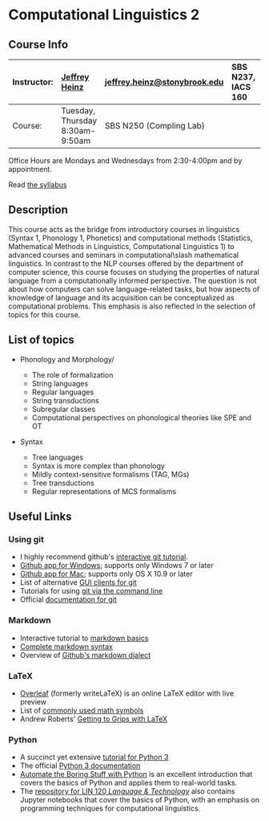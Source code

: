 # Computational Linguistics 2

## Course Info

| Instructor: | [Jeffrey Heinz](https://jeffreyheinz.net) | jeffrey.heinz@stonybrook.edu | SBS N237, IACS 160 |   |
|:------------|:------------------------------------------|:-----------------------------|:-------------------|:--|
| Course:     | Tuesday, Thursday 8:30am-9:50am           | SBS N250 (Compling Lab)      |                    |   |

Office Hours are Mondays and Wednesdays from 2:30-4:00pm and by appointment.

Read [the syllabus](syllabus-compling2-LIN637-19S-Heinz.pdf)

## Description

This course acts as the bridge from introductory courses in linguistics (Syntax 1, Phonology 1, Phonetics) and computational methods (Statistics, Mathematical Methods in Linguistics, Computational Linguistics 1) to advanced courses and seminars in computational\slash mathematical linguistics.
In contrast to the NLP courses offered by the department of computer science, this course focuses on studying the properties of natural language from a computationally informed perspective.
The question is not about how computers can solve language-related tasks, but how aspects of knowledge of language and its acquisition can be conceptualized as computational problems.
This emphasis is also reflected in the selection of topics for this course.


## List of topics

  * Phonology and Morphology/
      * The role of formalization
      * String languages
      * Regular languages
      * String transductions
      * Subregular classes
      * Computational perspectives on phonological theories like SPE and OT

  * Syntax
      * Tree languages
      * Syntax is more complex than phonology
      * Mildly context-sensitive formalisms (TAG, MGs)
      * Tree transductions
      * Regular representations of MCS formalisms


## Useful Links
### Using git

- I highly recommend github's [interactive git tutorial](https://try.github.io).
- [Github app for Windows](http://windows.github.com); supports only Windows 7 or later
- [Github app for Mac](http://mac.github.com); supports only OS X 10.9 or later
- List of alternative [GUI clients for git](http://git-scm.com/downloads/guis)
- Tutorials for using [git via the command line](https://www.atlassian.com/git/tutorials)
- Official [documentation for git](http://git-scm.com/doc)

### Markdown

- Interactive tutorial to [markdown basics](http://markdowntutorial.com/)
- [Complete markdown syntax](http://daringfireball.net/projects/markdown/syntax)
- Overview of [Github's markdown dialect](https://help.github.com/categories/writing-on-github/)

### LaTeX

- [Overleaf](https://www.overleaf.com/) (formerly writeLaTeX) is an online LaTeX editor with live preview
- List of [commonly used math symbols](http://web.ift.uib.no/Teori/KURS/WRK/TeX/symALL.html)
- Andrew Roberts' [Getting to Grips with LaTeX](http://www.andy-roberts.net/writing/latex)

### Python

- A succinct yet extensive [tutorial for Python 3](http://www.python-course.eu/python3_course.php)
- The official [Python 3 documentation](https://docs.python.org/3/)
- [Automate the Boring Stuff with Python](https://automatetheboringstuff.com/) is an excellent introduction that covers the basics of Python and applies them to real-world tasks.
- The [repository for LIN 120 *Language & Technology*](https://github.com/CompLab-StonyBrook/lin120_public) also contains Jupyter notebooks that cover the basics of Python, with an emphasis on programming techniques for computational linguistics.

